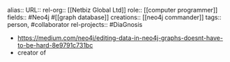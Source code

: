 alias::
URL::
rel-org:: [[Netbiz Global Ltd]]
role:: [[computer programmer]]
fields:: #Neo4j #[[graph database]]
creations:: [[neo4j commander]]
tags:: person, #collaborator
rel-projects:: #DiaGnosis

- https://medium.com/neo4j/editing-data-in-neo4j-graphs-doesnt-have-to-be-hard-8e9791c731bc
- creator of
